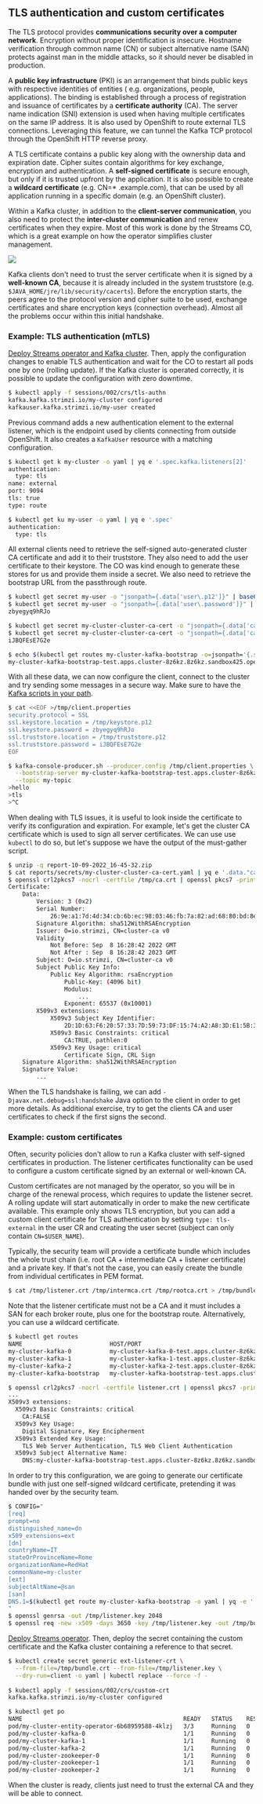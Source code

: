 ## TLS authentication and custom certificates

The TLS protocol provides **communications security over a computer network**. Encryption without proper identification
is insecure. Hostname verification through common name (CN) or subject alternative name (SAN) protects against man in
the middle attacks, so it should never be disabled in production.

A **public key infrastructure** (PKI) is an arrangement that binds public keys with respective identities of entities (
e.g. organizations, people, applications). The binding is established through a process of registration and issuance of
certificates by a **certificate authority** (CA). The server name indication (SNI) extension is used when having
multiple certificates on the same IP address. It is also used by OpenShift to route external TLS connections. Leveraging
this feature, we can tunnel the Kafka TCP protocol through the OpenShift HTTP reverse proxy.

A TLS certificate contains a public key along with the ownership data and expiration date. Cipher suites contain
algorithms for key exchange, encryption and authentication. A **self-signed certificate** is secure enough, but only if
it is trusted upfront by the application. It is also possible to create a **wildcard certificate** (e.g. CN=*
.example.com), that can be used by all application running in a specific domain (e.g. an OpenShift cluster).

Within a Kafka cluster, in addition to the **client-server communication**, you also need to protect the **inter-cluster
communication** and renew certificates when they expire. Most of this work is done by the Streams CO, which is a great
example on how the operator simplifies cluster management.

![](images/connections.png)

Kafka clients don't need to trust the server certificate when it is signed by a **well-known CA**, because it is already
included in the system truststore (e.g. `$JAVA_HOME/jre/lib/security/cacerts`). Before the encryption starts, the peers
agree to the protocol version and cipher suite to be used, exchange certificates and share encryption keys (connection
overhead). Almost all the problems occur within this initial handshake.

### Example: TLS authentication (mTLS)

[Deploy Streams operator and Kafka cluster](/sessions/001). Then, apply the configuration changes to enable TLS
authentication and wait for the CO to restart all pods one by one (rolling update). If the Kafka cluster is operated
correctly, it is possible to update the configuration with zero downtime.

```sh
$ kubectl apply -f sessions/002/crs/tls-authn
kafka.kafka.strimzi.io/my-cluster configured
kafkauser.kafka.strimzi.io/my-user created
```

Previous command adds a new authentication element to the external listener, which is the endpoint used by clients
connecting from outside OpenShift. It also creates a `KafkaUser` resource with a matching configuration.

```sh
$ kubectl get k my-cluster -o yaml | yq e '.spec.kafka.listeners[2]'
authentication:
  type: tls
name: external
port: 9094
tls: true
type: route

$ kubectl get ku my-user -o yaml | yq e '.spec'
authentication:
  type: tls
```

All external clients need to retrieve the self-signed auto-generated cluster CA certificate and add it to their
truststore. They also need to add the user certificate to their keystore. The CO was kind enough to generate these
stores for us and provide them inside a secret. We also need to retrieve the bootstrap URL from the passthrough route.

```sh
$ kubectl get secret my-user -o "jsonpath={.data['user\.p12']}" | base64 -d > /tmp/keystore.p12
$ kubectl get secret my-user -o "jsonpath={.data['user\.password']}" | base64 -d
zbyegyq9hRJo

$ kubectl get secret my-cluster-cluster-ca-cert -o "jsonpath={.data['ca\.p12']}" | base64 -d > /tmp/truststore.p12
$ kubectl get secret my-cluster-cluster-ca-cert -o "jsonpath={.data['ca\.password']}" | base64 -d
iJBQFEsE7G2e

$ echo $(kubectl get routes my-cluster-kafka-bootstrap -o=jsonpath='{.status.ingress[0].host}{"\n"}'):443
my-cluster-kafka-bootstrap-test.apps.cluster-8z6kz.8z6kz.sandbox425.opentlc.com:443
```

With all these data, we can now configure the client, connect to the cluster and try sending some messages in a secure
way. Make sure to have the [Kafka scripts in your path](/sessions/001).

```sh
$ cat <<EOF >/tmp/client.properties
security.protocol = SSL
ssl.keystore.location = /tmp/keystore.p12
ssl.keystore.password = zbyegyq9hRJo
ssl.truststore.location = /tmp/truststore.p12
ssl.truststore.password = iJBQFEsE7G2e
EOF

$ kafka-console-producer.sh --producer.config /tmp/client.properties \
  --bootstrap-server my-cluster-kafka-bootstrap-test.apps.cluster-8z6kz.8z6kz.sandbox425.opentlc.com:443 \
  --topic my-topic
>hello
>tls
>^C 
```

When dealing with TLS issues, it is useful to look inside the certificate to verify its configuration and expiration.
For example, let's get the cluster CA certificate which is used to sign all server certificates. We can use
use `kubectl` to do so, but let's suppose we have the output of the must-gather script.

```sh
$ unzip -q report-10-09-2022_16-45-32.zip
$ cat reports/secrets/my-cluster-cluster-ca-cert.yaml | yq e '.data."ca.crt"' | base64 -d > /tmp/ca.crt
$ openssl crl2pkcs7 -nocrl -certfile /tmp/ca.crt | openssl pkcs7 -print_certs -text -noout
Certificate:
    Data:
        Version: 3 (0x2)
        Serial Number:
            26:9e:a1:7d:4d:34:cb:6b:ec:98:03:46:fb:7a:82:ad:68:80:bd:8e
        Signature Algorithm: sha512WithRSAEncryption
        Issuer: O=io.strimzi, CN=cluster-ca v0
        Validity
            Not Before: Sep  8 16:28:42 2022 GMT
            Not After : Sep  8 16:28:42 2023 GMT
        Subject: O=io.strimzi, CN=cluster-ca v0
        Subject Public Key Info:
            Public Key Algorithm: rsaEncryption
                Public-Key: (4096 bit)
                Modulus:
                    ...
                Exponent: 65537 (0x10001)
        X509v3 extensions:
            X509v3 Subject Key Identifier: 
                2D:1D:63:F6:20:57:33:7D:59:73:DF:15:74:A2:A8:3D:E1:5B:3E:38
            X509v3 Basic Constraints: critical
                CA:TRUE, pathlen:0
            X509v3 Key Usage: critical
                Certificate Sign, CRL Sign
    Signature Algorithm: sha512WithRSAEncryption
    Signature Value:
        ...
```

When the TLS handshake is failing, we can add `-Djavax.net.debug=ssl:handshake` Java option to the client in order to
get more details. As additional exercise, try to get the clients CA and user certificates to check if the first signs
the second.

### Example: custom certificates

Often, security policies don't allow to run a Kafka cluster with self-signed certificates in production. The listener
certificates functionality can be used to configure a custom certificate signed by an external or well-known CA.

Custom certificates are not managed by the operator, so you will be in charge of the renewal process, which requires to
update the listener secret. A rolling update will start automatically in order to make the new certificate available.
This example only shows TLS encryption, but you can add a custom client certificate for TLS authentication by
setting `type: tls-external` in the user CR and creating the user secret (subject can only contain `CN=$USER_NAME`).

Typically, the security team will provide a certificate bundle which includes the whole trust chain (i.e. root CA +
intermediate CA + listener certificate) and a private key. If that's not the case, you can easily create the bundle from
individual certificates in PEM format.

```sh
$ cat /tmp/listener.crt /tmp/intermca.crt /tmp/rootca.crt > /tmp/bundle.crt
```

Note that the listener certificate must not be a CA and it must includes a SAN for each broker route, plus one for the
bootstrap route. Alternatively, you can use a wildcard certificate.

```sh
$ kubectl get routes
NAME                         HOST/PORT                                                                         PATH   SERVICES                              PORT   TERMINATION   WILDCARD
my-cluster-kafka-0           my-cluster-kafka-0-test.apps.cluster-8z6kz.8z6kz.sandbox425.opentlc.com                  my-cluster-kafka-0                    9094   passthrough   None
my-cluster-kafka-1           my-cluster-kafka-1-test.apps.cluster-8z6kz.8z6kz.sandbox425.opentlc.com                  my-cluster-kafka-1                    9094   passthrough   None
my-cluster-kafka-2           my-cluster-kafka-2-test.apps.cluster-8z6kz.8z6kz.sandbox425.opentlc.com                  my-cluster-kafka-2                    9094   passthrough   None
my-cluster-kafka-bootstrap   my-cluster-kafka-bootstrap-test.apps.cluster-8z6kz.8z6kz.sandbox425.opentlc.com          my-cluster-kafka-external-bootstrap   9094   passthrough   None

$ openssl crl2pkcs7 -nocrl -certfile listener.crt | openssl pkcs7 -print_certs -text -noout
...
X509v3 extensions:
  X509v3 Basic Constraints: critical
    CA:FALSE
  X509v3 Key Usage:
    Digital Signature, Key Encipherment
  X509v3 Extended Key Usage:
    TLS Web Server Authentication, TLS Web Client Authentication
  X509v3 Subject Alternative Name:
    DNS:my-cluster-kafka-bootstrap-test.apps.cluster-8z6kz.8z6kz.sandbox425.opentlc.com, DNS:my-cluster-kafka-0-test.apps.cluster-8z6kz.8z6kz.sandbox425.opentlc.com, DNS:my-cluster-kafka-1-test.apps.cluster-8z6kz.8z6kz.sandbox425.opentlc.com, DNS:my-cluster-kafka-2-test.apps.cluster-8z6kz.8z6kz.sandbox425.opentlc.com
```

In order to try this configuration, we are going to generate our certificate bundle with just one self-signed wildcard
certificate, pretending it was handed over by the security team.

```sh
$ CONFIG="
[req]
prompt=no
distinguished_name=dn
x509_extensions=ext
[dn]
countryName=IT
stateOrProvinceName=Rome
organizationName=RedHat
commonName=my-cluster
[ext]
subjectAltName=@san
[san]
DNS.1=$(kubectl get route my-cluster-kafka-bootstrap -o yaml | yq -e '.status.ingress.[0].routerCanonicalHostname' | sed "s/router-default/*/")
"
$ openssl genrsa -out /tmp/listener.key 2048
$ openssl req -new -x509 -days 3650 -key /tmp/listener.key -out /tmp/bundle.crt -config <(echo "$CONFIG")
```

[Deploy Streams operator](/sessions/001). Then, deploy the secret containing the custom certificate and the Kafka
cluster containing a reference to that secret.

```sh
$ kubectl create secret generic ext-listener-crt \
  --from-file=/tmp/bundle.crt --from-file=/tmp/listener.key \
  --dry-run=client -o yaml | kubectl replace --force -f -
  
$ kubectl apply -f sessions/002/crs/custom-crt
kafka.kafka.strimzi.io/my-cluster configured

$ kubectl get po
NAME                                              READY   STATUS    RESTARTS   AGE
pod/my-cluster-entity-operator-6b68959588-4klzj   3/3     Running   0          2m4s
pod/my-cluster-kafka-0                            1/1     Running   0          3m34s
pod/my-cluster-kafka-1                            1/1     Running   0          3m34s
pod/my-cluster-kafka-2                            1/1     Running   0          3m34s
pod/my-cluster-zookeeper-0                        1/1     Running   0          5m4s
pod/my-cluster-zookeeper-1                        1/1     Running   0          5m4s
pod/my-cluster-zookeeper-2                        1/1     Running   0          5m4s
```

When the cluster is ready, clients just need to trust the external CA and they will be able to connect.
